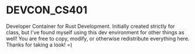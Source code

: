 # DEVCON_CS401
Developer Container for Rust Development. Initially created strictly for class, but I've found myself using this dev environment for other things as well!
You are free to copy, modify, or otherwise redistribute everything here. Thanks for taking a look! =)
